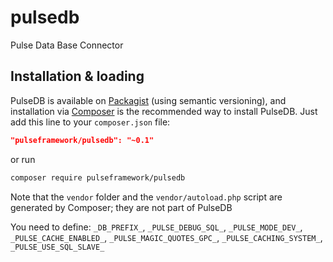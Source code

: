 # pulsedb
Pulse Data Base Connector

## Installation & loading
PulseDB is available on [Packagist](https://packagist.org/packages/pulseframework/pulsedb) (using semantic versioning), and installation via [Composer](https://getcomposer.org) is the recommended way to install PulseDB. Just add this line to your `composer.json` file:

```json
"pulseframework/pulsedb": "~0.1"
```

or run

```sh
composer require pulseframework/pulsedb
```

Note that the `vendor` folder and the `vendor/autoload.php` script are generated by Composer; they are not part of PulseDB


You need to define: `_DB_PREFIX_`, `_PULSE_DEBUG_SQL_`, `_PULSE_MODE_DEV_`, `_PULSE_CACHE_ENABLED_`, `_PULSE_MAGIC_QUOTES_GPC_`, `_PULSE_CACHING_SYSTEM_`, `_PULSE_USE_SQL_SLAVE_`
